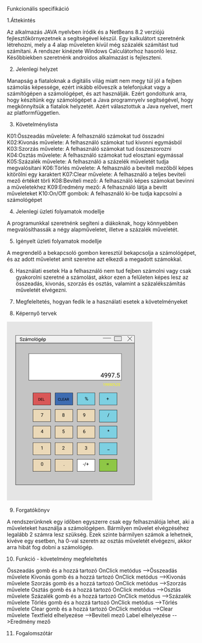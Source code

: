 Funkcionális specifikáció

1.Áttekintés

Az alkalmazás JAVA nyelvben íródik és a NetBeans 8.2 verziójú fejlesztőkörnyezetnek a segítségével készül.
Egy kalkulátort szeretnénk létrehozni, mely a 4 alap műveleten kívül még százalék számítást tud számítani.
A rendszer kinézete Windows Calculátorhoz hasonló lesz. Későbbiekben szeretnénk androidos alkalmazást is
fejleszteni.

2. Jelenlegi helyzet

Manapság a fiataloknak a digitális világ miatt nem megy túl jól a fejben számolás képessége, 
ezért inkább előveszik a telefonjukat vagy a számítógépen a számológépet, és azt használják.
Ezért gondoltunk arra, hogy készítünk egy számológépet a Java programnyelv segítségével, hogy
megkönnyítsük a fiatalok helyzetét. Azért választottuk a Java nyelvet, mert az platformfüggetlen.

3. Követelménylista

K01:Összeadás művelete: A felhasználó számokat tud összadni
K02:Kivonás művelete: A felhasználó számokat tud kivonni egymásból
K03:Szorzás művelete: A felhasználó számokat tud összeszorozni
K04:Osztás művelete: A felhasználó számokat tud elosztani egymással
K05:Százalék művelete: A felhasználó a százelék műveletét tudja megvalósítani
K06:Törlés művelete: A felhasználó a beviteli mezőből képes kitörölni egy karaktert
K07:Clear művelete: A felhasználó a teljes beviteli mező értékét törli
K08:Beviteli mező: A felhasználó képes számokat bevinni a műveletekhez
K09:Eredmény mező: A felhasználó látja a bevitt műveleteket
K10:On/Off gombok: A felhasználó ki-be tudja kapcsolni a számológépet

4. Jelenlegi üzleti folyamatok modellje

A programunkkal szeretnénk segíteni a diákoknak, hogy könnyebben megvalósíthassák a
négy alapműveletet, illetve a százalék műveletét.

5. Igényelt üzleti folyamatok modellje

A megrendelő a bekapcsoló gombon keresztül bekapcsolja a számológépet, és az adott műveletet amit szeretne azt 
elkezdi a megadott számokkal.

6. Használati esetek
Ha a felhasználó nem tud fejben számolni vagy csak gyakorolni szeretné a számolást, akkor ezen a felületen
képes lesz az összeadás, kivonás, szorzás és osztás, valamint a százalékszámítás műveletét elvégezni.

7. Megfeleltetés, hogyan fedik le a használati esetek a követelményeket

8. Képernyő tervek

![alt text](https://github.com/kicsikoko/RFT_project/blob/main/Dokumentáció/pictures/szamologep_terv.PNG)

9. Forgatókönyv

A rendszerünknek egy időben egyszerre csak egy felhasználója lehet, aki a műveleteket használja a számológépen.
Bármilyen művelet elvégzéséhez legalább 2 számra lesz szükség. Ezek szinte bármilyen számok a lehetnek, kivéve egy esetben,
ha 0-val szeretn az osztás műveletét elvégezni, akkor arra hibát fog dobni a számológép.

10. Funkció - követelmény megfeleltetés

Összeadás gomb és a hozzá tartozó OnClick metódus -->Összeadás művelete
Kivonás gomb és a hozzá tartozó OnClick metódus -->Kivonás művelete
Szorzás gomb és a hozzá tartozó OnClick metódus -->Szorzás művelete
Osztás gomb és a hozzá tartozó OnClick metódus -->Osztás művelete
Százalék gomb és a hozzá tartozó OnClick metódus -->Százalék művelete
Törlés gomb és a hozzá tartozó OnClick metódus -->Törlés művelete
Clear gomb és a hozzá tartozó OnClick metódus -->Clear művelete
Textfield elhelyezése -->Beviteli mező
Label elhelyezése -->Eredmény mező

11. Fogalomszótár
